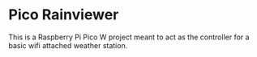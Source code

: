 # Pico Rainviewer

This is a Raspberry Pi Pico W project meant to act as the controller for a basic wifi attached weather station.